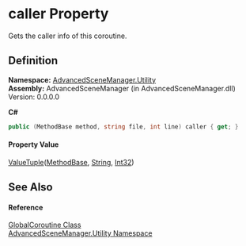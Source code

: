 # caller Property


Gets the caller info of this coroutine.



## Definition
**Namespace:** <a href="N_AdvancedSceneManager_Utility">AdvancedSceneManager.Utility</a>  
**Assembly:** AdvancedSceneManager (in AdvancedSceneManager.dll) Version: 0.0.0.0

**C#**
``` C#
public (MethodBase method, string file, int line) caller { get; }
```



#### Property Value
<a href="https://learn.microsoft.com/dotnet/api/system.valuetuple-3" target="_blank" rel="noopener noreferrer">ValueTuple</a>(<a href="https://learn.microsoft.com/dotnet/api/system.reflection.methodbase" target="_blank" rel="noopener noreferrer">MethodBase</a>, <a href="https://learn.microsoft.com/dotnet/api/system.string" target="_blank" rel="noopener noreferrer">String</a>, <a href="https://learn.microsoft.com/dotnet/api/system.int32" target="_blank" rel="noopener noreferrer">Int32</a>)

## See Also


#### Reference
<a href="T_AdvancedSceneManager_Utility_GlobalCoroutine">GlobalCoroutine Class</a>  
<a href="N_AdvancedSceneManager_Utility">AdvancedSceneManager.Utility Namespace</a>  
